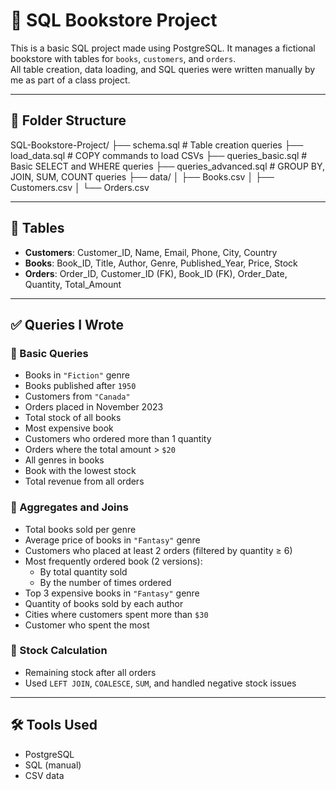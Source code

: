 # 📘 SQL Bookstore Project

This is a basic SQL project made using PostgreSQL. It manages a fictional bookstore with tables for `books`, `customers`, and `orders`.  
All table creation, data loading, and SQL queries were written manually by me as part of a class project.

---

## 📁 Folder Structure

SQL-Bookstore-Project/
├── schema.sql # Table creation queries
├── load_data.sql # COPY commands to load CSVs
├── queries_basic.sql # Basic SELECT and WHERE queries
├── queries_advanced.sql # GROUP BY, JOIN, SUM, COUNT queries
├── data/
│ ├── Books.csv
│ ├── Customers.csv
│ └── Orders.csv



---

## 🧱 Tables

- **Customers**: Customer_ID, Name, Email, Phone, City, Country
- **Books**: Book_ID, Title, Author, Genre, Published_Year, Price, Stock
- **Orders**: Order_ID, Customer_ID (FK), Book_ID (FK), Order_Date, Quantity, Total_Amount

---

## ✅ Queries I Wrote

### 🔹 Basic Queries
- Books in `"Fiction"` genre
- Books published after `1950`
- Customers from `"Canada"`
- Orders placed in November 2023
- Total stock of all books
- Most expensive book
- Customers who ordered more than 1 quantity
- Orders where the total amount > `$20`
- All genres in books
- Book with the lowest stock
- Total revenue from all orders

### 🔹 Aggregates and Joins
- Total books sold per genre
- Average price of books in `"Fantasy"` genre
- Customers who placed at least 2 orders (filtered by quantity ≥ 6)
- Most frequently ordered book (2 versions):
  - By total quantity sold
  - By the number of times ordered
- Top 3 expensive books in `"Fantasy"` genre
- Quantity of books sold by each author
- Cities where customers spent more than `$30`
- Customer who spent the most

### 🔹 Stock Calculation
- Remaining stock after all orders  
- Used `LEFT JOIN`, `COALESCE`, `SUM`, and handled negative stock issues

---

## 🛠 Tools Used

- PostgreSQL
- SQL (manual)
- CSV data


